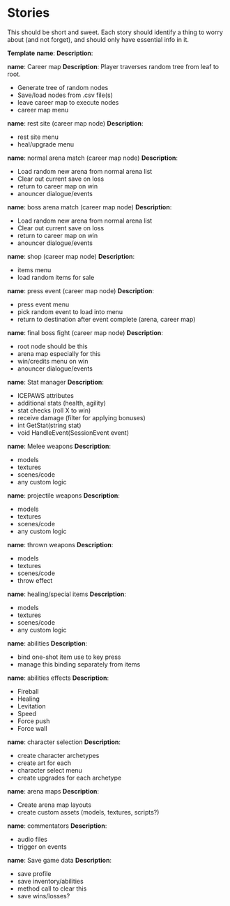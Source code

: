 # Stories

This should be short and sweet.
Each story should identify a thing to worry about (and not forget), and should only
have essential info in it.

**Template**
**name**:
**Description**:

**name**: Career map
**Description**: 
Player traverses random tree from leaf to root.
- Generate tree of random nodes
- Save/load nodes from .csv file(s)
- leave career map to execute nodes
- career map menu

**name**: rest site (career map node)
**Description**: 
- rest site menu
- heal/upgrade menu

**name**: normal arena match (career map node)
**Description**: 
- Load random new arena from normal arena list
- Clear out current save on loss
- return to career map on win
- anouncer dialogue/events

**name**: boss arena match (career map node)
**Description**: 
- Load random new arena from normal arena list
- Clear out current save on loss
- return to career map on win
- anouncer dialogue/events

**name**: shop (career map node)
**Description**: 
- items menu
- load random items for sale

**name**: press event (career map node)
**Description**: 
- press event menu
- pick random event to load into menu
- return to destination after event complete (arena, career map)

**name**: final boss fight (career map node)
**Description**: 
- root node should be this
- arena map especially for this
- win/credits menu on win
- anouncer dialogue/events

**name**: Stat manager
**Description**:
- ICEPAWS attributes
- additional stats (health, agility)
- stat checks (roll X to win)
- receive damage (filter for applying bonuses)
- int GetStat(string stat)
- void HandleEvent(SessionEvent event)

**name**: Melee weapons
**Description**:
- models
- textures
- scenes/code
- any custom logic

**name**: projectile weapons
**Description**:
- models
- textures
- scenes/code
- any custom logic

**name**: thrown weapons
**Description**:
- models
- textures
- scenes/code
- throw effect

**name**: healing/special items
**Description**:
- models
- textures
- scenes/code
- any custom logic

**name**: abilities
**Description**:
- bind one-shot item use to key press
- manage this binding separately from items

**name**: abilities effects
**Description**:
- Fireball
- Healing
- Levitation
- Speed
- Force push
- Force wall

**name**: character selection
**Description**: 
- create character archetypes
- create art for each
- character select menu
- create upgrades for each archetype

**name**: arena maps
**Description**:
- Create arena map layouts
- create custom assets (models, textures, scripts?)

**name**: commentators
**Description**:
- audio files
- trigger on events

**name**: Save game data
**Description**:
- save profile
- save inventory/abilities
- method call to clear this
- save wins/losses?